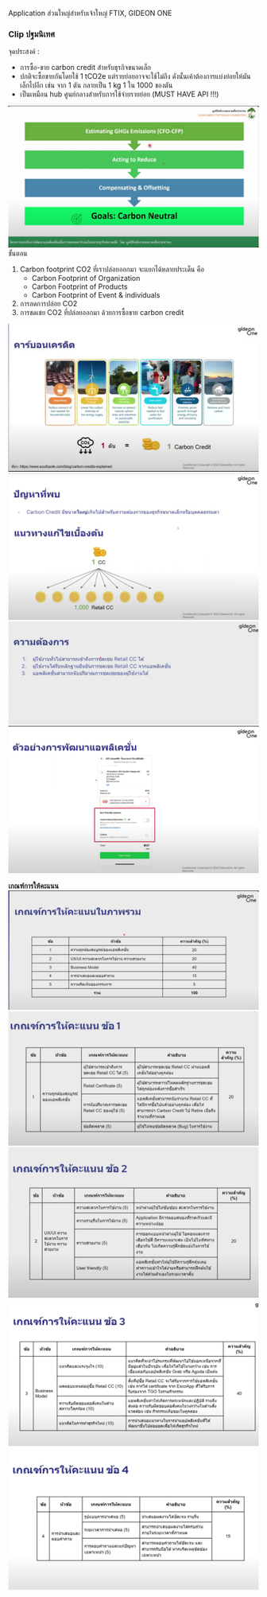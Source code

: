 Application ส่วนใหญ่สำหรับเจ้าใหญ่ FTIX, GIDEON ONE
### Clip ปฐมนิเทศ
จุดประสงค์ : 
- การซื้อ-ขาย carbon credit สำหรับธุรกิจขนาดเล็ก
- ปกติจะซื้อขายกันโดยใช้ 1 tCO2e แต่รายย่อยอาจจะใช้ไม่ถึง ดังนั้นเค้าต้องการแบ่งย่อยให้มันเล็กไปอีก เช่น จาก 1 ตัน กลายเป็น 1 kg 1 ใน 1000 ของตัน
- เป็นเหมือน hub ศูนย์กลางสำหรับการใช้จ่ายรายย่อย (MUST HAVE API !!!)

![1](/image/1.png)
ขั้นตอน
1. Carbon footprint CO2 ที่เราปล่อยออกมา จะแยกได้หลายประเด็น คือ
	- Carbon Footprint of Organization
	- Carbon Footprint of Products 
	- Carbon Footprint of Event & individuals
2. การลดการปล่อย CO2
3. การชดเชย CO2 ที่ปล่อยออกมา ด้วยการซื้อขาย carbon credit

![2](/image/2.png)
![3](/image/3.png)
![4](/image/4.png)
![5](/image/5.png)

**เกณฑ์การให้คะแนน**
![6](/image/6.png)
![7](/image/7.png)
![8](/image/8.png)
![9](/image/9.png)
![10](/image/10.png)

